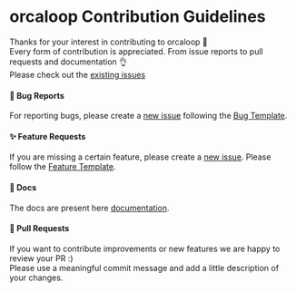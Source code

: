 # orcaloop Contribution Guidelines

Thanks for your interest in contributing to orcaloop 🙌\
Every form of contribution is appreciated. From issue reports to pull requests
and documentation 👌\
Please check out the
[existing issues](https://github.com/nandlabs/orcaloop/issues)

#### 🐛 Bug Reports

For reporting bugs, please create a
[new issue](https://github.com/nandlabs/orcaloop/issues/new/choose) following
the
[Bug Template](https://github.com/nandlabs/orcaloop/blob/main/.github/ISSUE_TEMPLATE/bug_report.md).

#### ✨ Feature Requests

If you are missing a certain feature, please create a
[new issue](https://github.com/nandlabs/orcaloop/issues/new/choose). Please
follow the
[Feature Template](https://github.com/nandlabs/orcaloop/blob/main/.github/ISSUE_TEMPLATE/feature_request.md).

#### 📝 Docs

The docs are present here
[documentation](https://github.com/nandlabs/orcaloop/blob/main/README.md).

#### 💫 Pull Requests

If you want to contribute improvements or new features we are happy to review
your PR :)\
Please use a meaningful commit message and add a little description of your
changes.
